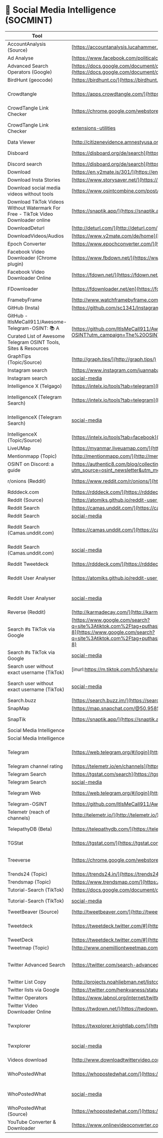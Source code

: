 # 👥 Social Media Intelligence (SOCMINT)

| Tool | URL | Description |
|------|-----|-------------|
| AccountAnalysis (Source) | [https://accountanalysis.lucahammer.com/](https://accountanalysis.lucahammer.com/) | AccountAnalysis (Source) |
| Ad Analyse | [https://www.facebook.com/politicalcontentads](https://www.facebook.com/politicalcontentads) | Ad Analyse |
| Advanced Search Operators (Google) | [https://docs.google.com/document/d/1ydVaJJeL1EYbWtlfj9TPfBTE5IBADkQfZrQaBZxqXGs/edit?fbclid=IwAR3Iape2uggcHOGgEPnmQF_pfjFCtxjDaAwKXUjjulSP0y7l8tbgUbfMcXo](https://docs.google.com/document/d/1ydVaJJeL1EYbWtlfj9TPfBTE5IBADkQfZrQaBZxqXGs/edit?fbclid=IwAR3Iape2uggcHOGgEPnmQF_pfjFCtxjDaAwKXUjjulSP0y7l8tbgUbfMcXo) | Advanced Search Operators (Google) |
| BirdHunt (geocode) | [https://birdhunt.co/](https://birdhunt.co/) | BirdHunt (geocode) |
| Crowdtangle | [https://apps.crowdtangle.com/](https://apps.crowdtangle.com/) | Facebook-owned tool for tracking public content across social media. |
| CrowdTangle Link Checker | [https://chrome.google.com/webstore/detail/crowdtangle-link-checker/klakndphagmmfkpelfkgjbkimjihpmkh](https://chrome.google.com/webstore/detail/crowdtangle-link-checker/klakndphagmmfkpelfkgjbkimjihpmkh) | See who has shared a link across social media. |
| CrowdTangle Link Checker | [extensions-utilities](extensions-utilities) | See who has shared a link across social media.... |
| Data Viewer | [http://citizenevidence.amnestyusa.org/](http://citizenevidence.amnestyusa.org/) | Data Viewer |
| Disboard | [https://disboard.org/de/search](https://disboard.org/de/search) | A search engine for finding Discord servers. |
| Discord search | [https://disboard.org/de/search](https://disboard.org/de/search) | Discord search |
| Download | [https://en.y2mate.is/301/](https://en.y2mate.is/301/) | Download |
| Download Insta Stories | [https://www.storysaver.net/](https://www.storysaver.net/) | Download Insta Stories |
| Download social media videos without tools | [https://www.osintcombine.com/post/download-social-media-videos-without-tools](https://www.osintcombine.com/post/download-social-media-videos-without-tools) | Download social media videos without tools |
| Download TikTok Videos Without Watermark For Free - TikTok Video Downloader online | [https://snaptik.app/](https://snaptik.app/) | Download TikTok Videos Without Watermark For Free - TikTok Video Downloader online |
| DownloadDeturl | [http://deturl.com/](http://deturl.com/) | DownloadDeturl |
| DownloadVideos/Audios | [https://www.y2mate.com/de/home](https://www.y2mate.com/de/home) | DownloadVideos/Audios |
| Epoch Converter | [https://www.epochconverter.com/](https://www.epochconverter.com/) | Epoch Converter |
| Facebook Video Downloader (Chrome plugin) | [https://www.fbdown.net/](https://www.fbdown.net/) | Facebook Video Downloader (Chrome plugin) |
| Facebook Video Downloader Online | [https://fdown.net/](https://fdown.net/) | Facebook Video Downloader Online |
| FDownloader | [https://fdownloader.net/en](https://fdownloader.net/en) | Download videos from Facebook. |
| FramebyFrame | [http://www.watchframebyframe.com/](http://www.watchframebyframe.com/) | FramebyFrame |
| GitHub (Insta) | [https://github.com/sc1341/InstagramOSINT](https://github.com/sc1341/InstagramOSINT) | GitHub (Insta) |
| GitHub - ItIsMeCall911/Awesome-Telegram-OSINT: 📚 A Curated List of Awesome Telegram OSINT Tools, Sites & Resources | [https://github.com/ItIsMeCall911/Awesome-Telegram-OSINT?utm_campaign=The%20OSINT%20Newsletter&utm_medium=email&utm_source=Revue%20newsletter](https://github.com/ItIsMeCall911/Awesome-Telegram-OSINT?utm_campaign=The%20OSINT%20Newsletter&utm_medium=email&utm_source=Revue%20newsletter) | GitHub - ItIsMeCall911/Awesome-Telegram-OSINT: 📚 A Curated List of Awesome Telegram OSINT Tools, ... |
| GraphTips (Topic/Source) | [http://graph.tips/](http://graph.tips/) | GraphTips (Topic/Source) |
| Instagram search | [https://www.instagram.com/juannaba/](https://www.instagram.com/juannaba/) | Instagram search |
| Instagram search | [social-media](social-media) | Instagram search... |
| Intelligence X (Telgago) | [https://intelx.io/tools?tab=telegram](https://intelx.io/tools?tab=telegram) | Intelligence X (Telgago) |
| IntelligenceX (Telegram Search) | [https://intelx.io/tools?tab=telegram](https://intelx.io/tools?tab=telegram) | Search tool for Telegram content indexed by Intelligence X. |
| IntelligenceX (Telegram Search) | [social-media](social-media) | Search tool for Telegram content indexed by Intelligence X.... |
| IntelligenceX (Topic/Source) | [https://intelx.io/tools?tab=facebook](https://intelx.io/tools?tab=facebook) | IntelligenceX (Topic/Source) |
| LiveUMap | [https://myanmar.liveuamap.com/](https://myanmar.liveuamap.com/) | LiveUMap |
| Mentionmapp (Topic) | [http://mentionmapp.com/](http://mentionmapp.com/) | Mentionmapp (Topic) |
| OSINT on Discord: a guide | [https://authentic8.com/blog/collecting-osint-discord-guide?utm_source=osint_newsletter&utm_medium=thirdparty](https://authentic8.com/blog/collecting-osint-discord-guide?utm_source=osint_newsletter&utm_medium=thirdparty) | OSINT on Discord: a guide |
| r/onions (Reddit) | [https://www.reddit.com/r/onions/](https://www.reddit.com/r/onions/) | Subreddit for discussing and sharing .onion sites |
| Rdddeck.com | [https://rdddeck.com/](https://rdddeck.com/) | Rdddeck.com |
| Reddit (Source) | [https://atomiks.github.io/reddit-user-analyser/](https://atomiks.github.io/reddit-user-analyser/) | Reddit (Source) |
| Reddit Search | [https://camas.unddit.com/](https://camas.unddit.com/) | Reddit Search |
| Reddit Search | [social-media](social-media) | Reddit Search... |
| Reddit Search (Camas.unddit.com) | [https://camas.unddit.com/](https://camas.unddit.com/) | An advanced search tool for Reddit comments and posts. |
| Reddit Search (Camas.unddit.com) | [social-media](social-media) | An advanced search tool for Reddit comments and posts.... |
| Reddit Tweetdeck | [https://rdddeck.com/](https://rdddeck.com/) | Reddit Tweetdeck |
| Reddit User Analyser | [https://atomiks.github.io/reddit-user-analyser/](https://atomiks.github.io/reddit-user-analyser/) | Analyze a Reddit user's post history and statistics. |
| Reddit User Analyser | [social-media](social-media) | Analyze a Reddit user's post history and statistics.... |
| Reverse (Reddit) | [http://karmadecay.com/](http://karmadecay.com/) | Reverse (Reddit) |
| Search #s TikTok via Google | [https://www.google.com/search?q=site%3Atiktok.com%2Ftag+puthashtagyouwanttosearchhere&rlz=1C5CHFA_enDE931DE939&oq=site%3Atiktok.com%2Ftag+puthashtagyouwanttosearchhere&aqs=chrome.0.69i59j69i58.741j0j9&sourceid=chrome&ie=UTF-8](https://www.google.com/search?q=site%3Atiktok.com%2Ftag+puthashtagyouwanttosearchhere&rlz=1C5CHFA_enDE931DE939&oq=site%3Atiktok.com%2Ftag+puthashtagyouwanttosearchhere&aqs=chrome.0.69i59j69i58.741j0j9&sourceid=chrome&ie=UTF-8) | Search #s TikTok via Google |
| Search #s TikTok via Google | [social-media](social-media) | Search #s TikTok via Google... |
| Search user without exact username (TikTok) | [inurl:https://m.tiktok.com/h5/share/usr filetype:html julia](inurl:https://m.tiktok.com/h5/share/usr filetype:html julia) | Search user without exact username (TikTok) |
| Search user without exact username (TikTok) | [social-media](social-media) | Search user without exact username (TikTok)... |
| Search.buzz | [https://search.buzz.im/](https://search.buzz.im/) | Search.buzz |
| SnapMap | [https://map.snapchat.com/@50.958500,6.924390,12.00z](https://map.snapchat.com/@50.958500,6.924390,12.00z) | SnapMap |
| SnapTik | [https://snaptik.app/](https://snaptik.app/) | Download TikTok videos without watermarks. |
| Social Media Intelligence | | 75+ |
| Social Media Intelligence | | Active |
| Telegram | [https://web.telegram.org/#/login](https://web.telegram.org/#/login) | A popular messaging app with optional end-to-end encrypted chats. |
| Telegram channel rating | [https://telemetr.io/en/channels](https://telemetr.io/en/channels) | Telegram channel rating |
| Telegram Search | [https://tgstat.com/search](https://tgstat.com/search) | Telegram Search |
| Telegram Search | [social-media](social-media) | Telegram Search... |
| Telegram Web | [https://web.telegram.org/#/login](https://web.telegram.org/#/login) | Encrypted Communication |
| Telegram-OSINT | [https://github.com/ItIsMeCall911/Awesome-Telegram-OSINT#-search-engines](https://github.com/ItIsMeCall911/Awesome-Telegram-OSINT#-search-engines) | Telegram-OSINT |
| Telemetr (reach of channels) | [http://telemetr.io/](http://telemetr.io/) | Telemetr (reach of channels) |
| TelepathyDB (Beta) | [https://telepathydb.com/](https://telepathydb.com/) | Telegram OSINT database. |
| TGStat | [https://tgstat.com/](https://tgstat.com/) | A catalogue of Telegram channels and groups. |
| Treeverse | [https://chrome.google.com/webstore/detail/treeverse/aahmjdadniahaicebomlagekkcnlcila](https://chrome.google.com/webstore/detail/treeverse/aahmjdadniahaicebomlagekkcnlcila) | A tool for visualizing and navigating Twitter conversations. |
| Trends24 (Topic) | [https://trends24.in/](https://trends24.in/) | Trends24 (Topic) |
| Trendsmap (Topic) | [https://www.trendsmap.com/](https://www.trendsmap.com/) | Trendsmap (Topic) |
| Tutorial-Search (TikTok) | [https://docs.google.com/document/d/1dasZ8tCdM12Nwhw0Z-07od-ASMU5Z2uZ1LAgPH7Jhdo/edit](https://docs.google.com/document/d/1dasZ8tCdM12Nwhw0Z-07od-ASMU5Z2uZ1LAgPH7Jhdo/edit) | Tutorial-Search (TikTok) |
| Tutorial-Search (TikTok) | [social-media](social-media) | Tutorial-Search (TikTok)... |
| TweetBeaver (Source) | [http://tweetbeaver.com/](http://tweetbeaver.com/) | TweetBeaver (Source) |
| Tweetdeck | [https://tweetdeck.twitter.com/#](https://tweetdeck.twitter.com/#) | Advanced Twitter dashboard for monitoring multiple timelines. |
| TweetDeck | [https://tweetdeck.twitter.com/#](https://tweetdeck.twitter.com/#) | TweetDeck |
| Tweetmap (Topic) | [http://www.onemilliontweetmap.com/](http://www.onemilliontweetmap.com/) | Tweetmap (Topic) |
| Twitter Advanced Search | [https://twitter.com/search-advanced](https://twitter.com/search-advanced) | Twitter's advanced search function, with a range of filters for finding specific tweets. |
| Twitter List Copy | [http://projects.noahliebman.net/listcopy/index.php](http://projects.noahliebman.net/listcopy/index.php) | Twitter List Copy |
| Twitter lists via Google | [https://twitter.com/henkvaness/status/996985124817338369](https://twitter.com/henkvaness/status/996985124817338369) | Twitter lists via Google |
| Twitter Operators | [https://www.labnol.org/internet/twitter-search-tricks/13693/](https://www.labnol.org/internet/twitter-search-tricks/13693/) | Twitter Operators |
| Twitter Video Downloader Online | [https://twdown.net/](https://twdown.net/) | Twitter Video Downloader Online |
| Twxplorer | [https://twxplorer.knightlab.com/](https://twxplorer.knightlab.com/) | A tool for making sense of Twitter search results by topic. |
| Twxplorer | [social-media](social-media) | A tool for making sense of Twitter search results by topic.... |
| Videos download | [http://www.downloadtwittervideo.com/de/](http://www.downloadtwittervideo.com/de/) | Videos download |
| WhoPostedWhat | [https://whopostedwhat.com/](https://whopostedwhat.com/) | A non-public tool for searching Facebook by keywords and dates. |
| WhoPostedWhat | [social-media](social-media) | A non-public tool for searching Facebook by keywords and dates.... |
| WhoPostedWhat (Source) | [https://whopostedwhat.com/](https://whopostedwhat.com/) | WhoPostedWhat (Source) |
| YouTube Converter & Downloader | [https://www.onlinevideoconverter.com/de/youtube-converter](https://www.onlinevideoconverter.com/de/youtube-converter) | YouTube Converter & Downloader |
